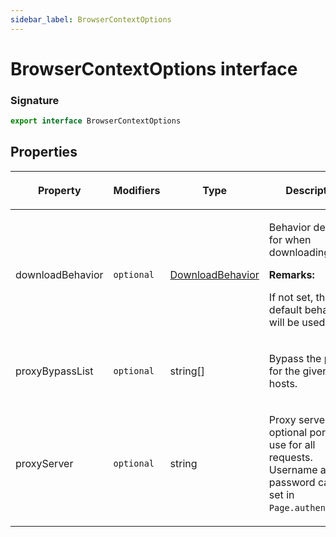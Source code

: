 ```yaml
---
sidebar_label: BrowserContextOptions
---
```


# BrowserContextOptions interface

### Signature

```typescript
export interface BrowserContextOptions
```

## Properties

<table><thead><tr><th>

Property

</th><th>

Modifiers

</th><th>

Type

</th><th>

Description

</th><th>

Default

</th></tr></thead>
<tbody><tr><td>

<span id="downloadbehavior">downloadBehavior</span>

</td><td>

`optional`

</td><td>

[DownloadBehavior](./puppeteer.downloadbehavior.md)

</td><td>

Behavior definition for when downloading a file.

**Remarks:**

If not set, the default behavior will be used.

</td><td>

</td></tr>
<tr><td>

<span id="proxybypasslist">proxyBypassList</span>

</td><td>

`optional`

</td><td>

string\[\]

</td><td>

Bypass the proxy for the given list of hosts.

</td><td>

</td></tr>
<tr><td>

<span id="proxyserver">proxyServer</span>

</td><td>

`optional`

</td><td>

string

</td><td>

Proxy server with optional port to use for all requests. Username and password can be set in `Page.authenticate`.

</td><td>

</td></tr>
</tbody></table>
